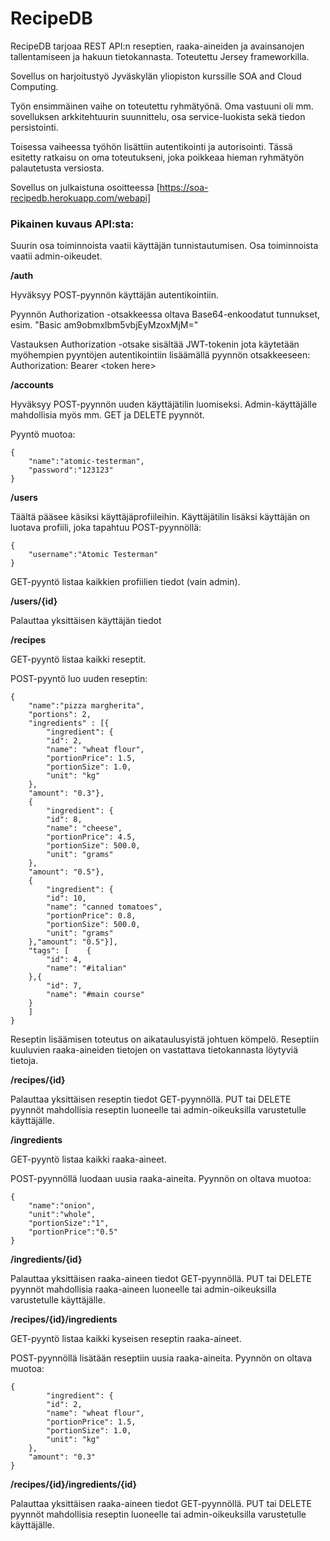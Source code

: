 # RecipeDB

RecipeDB tarjoaa REST API:n reseptien, raaka-aineiden ja avainsanojen tallentamiseen ja hakuun tietokannasta. Toteutettu Jersey frameworkilla.

Sovellus on harjoitustyö Jyväskylän yliopiston kurssille SOA and Cloud Computing.

Työn ensimmäinen vaihe on toteutettu ryhmätyönä. Oma vastuuni oli mm. sovelluksen arkkitehtuurin suunnittelu, osa service-luokista sekä tiedon persistointi.

Toisessa vaiheessa työhön lisättiin autentikointi ja autorisointi. Tässä esitetty ratkaisu on oma toteutukseni, joka poikkeaa hieman ryhmätyön palautetusta versiosta.

Sovellus on julkaistuna osoitteessa [https://soa-recipedb.herokuapp.com/webapi]

### Pikainen kuvaus API:sta:

Suurin osa toiminnoista vaatii käyttäjän tunnistautumisen. Osa toiminnoista vaatii admin-oikeudet.

**/auth**

Hyväksyy POST-pyynnön käyttäjän autentikointiin.

Pyynnön Authorization -otsakkeessa oltava Base64-enkoodatut tunnukset, esim. "Basic am9obmxlbm5vbjEyMzoxMjM="

Vastauksen Authorization -otsake sisältää JWT-tokenin jota käytetään myöhempien pyyntöjen autentikointiin lisäämällä pyynnön otsakkeeseen: Authorization: Bearer \<token here\>

**/accounts**

Hyväksyy POST-pyynnön uuden käyttäjätilin luomiseksi. Admin-käyttäjälle mahdollisia myös mm. GET ja DELETE pyynnöt.

Pyyntö muotoa:
```
{
    "name":"atomic-testerman",
    "password":"123123"
}
```
**/users**

Täältä pääsee käsiksi käyttäjäprofiileihin. Käyttäjätilin lisäksi käyttäjän on luotava profiili, joka tapahtuu POST-pyynnöllä:
```
{
    "username":"Atomic Testerman"
}
```
GET-pyyntö listaa kaikkien profiilien tiedot (vain admin).

**/users/{id}**

Palauttaa yksittäisen käyttäjän tiedot

**/recipes**

GET-pyyntö listaa kaikki reseptit.

POST-pyyntö luo uuden reseptin:
```
{
    "name":"pizza margherita",
    "portions": 2,
    "ingredients" : [{
        "ingredient": {
        "id": 2,
        "name": "wheat flour",
        "portionPrice": 1.5,
        "portionSize": 1.0,
        "unit": "kg"
    },
    "amount": "0.3"},
    {
        "ingredient": {
        "id": 8,
        "name": "cheese",
        "portionPrice": 4.5,
        "portionSize": 500.0,
        "unit": "grams"
    },
    "amount": "0.5"},
    {
        "ingredient": {
        "id": 10,
        "name": "canned tomatoes",
        "portionPrice": 0.8,
        "portionSize": 500.0,
        "unit": "grams"
    },"amount": "0.5"}],
    "tags": [    {
        "id": 4,
        "name": "#italian"
    },{
        "id": 7,
        "name": "#main course"
    }
    ]
}
```

Reseptin lisäämisen toteutus on aikataulusyistä johtuen kömpelö. Reseptiin kuuluvien raaka-aineiden tietojen on vastattava tietokannasta löytyviä tietoja.

**/recipes/{id}**

Palauttaa yksittäisen reseptin tiedot GET-pyynnöllä. PUT tai DELETE pyynnöt mahdollisia reseptin luoneelle tai admin-oikeuksilla varustetulle käyttäjälle.

**/ingredients**

GET-pyyntö listaa kaikki raaka-aineet.

POST-pyynnöllä luodaan uusia raaka-aineita. Pyynnön on oltava muotoa:
```
{
    "name":"onion",
    "unit":"whole",
    "portionSize":"1",
    "portionPrice":"0.5"
}
```

**/ingredients/{id}**

Palauttaa yksittäisen raaka-aineen tiedot GET-pyynnöllä. PUT tai DELETE pyynnöt mahdollisia raaka-aineen luoneelle tai admin-oikeuksilla varustetulle käyttäjälle.

**/recipes/{id}/ingredients**

GET-pyyntö listaa kaikki kyseisen reseptin raaka-aineet.

POST-pyynnöllä lisätään reseptiin uusia raaka-aineita. Pyynnön on oltava muotoa:

```
{
        "ingredient": {
        "id": 2,
        "name": "wheat flour",
        "portionPrice": 1.5,
        "portionSize": 1.0,
        "unit": "kg"
    },
    "amount": "0.3"
}
```    
**/recipes/{id}/ingredients/{id}**

Palauttaa yksittäisen raaka-aineen tiedot GET-pyynnöllä. PUT tai DELETE pyynnöt mahdollisia reseptin luoneelle tai admin-oikeuksilla varustetulle käyttäjälle.
